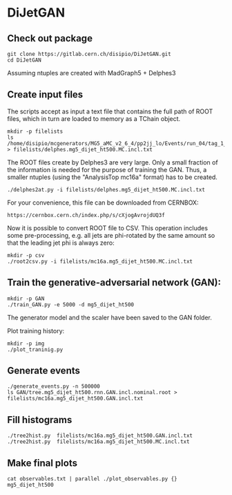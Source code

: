 # DiJetGAN

## Check out package

```
git clone https://gitlab.cern.ch/disipio/DiJetGAN.git
cd DiJetGAN
```

Assuming ntuples are created with MadGraph5 + Delphes3

## Create input files
The scripts accept as input a text file that contains the full path of ROOT files, which in turn are loaded to memory as a TChain object. 

```
mkdir -p filelists
ls /home/disipio/mcgenerators/MG5_aMC_v2_6_4/pp2jj_lo/Events/run_04/tag_1_delphes_events.root > filelists/delphes.mg5_dijet_ht500.MC.incl.txt
```

The ROOT files create by Delphes3 are very large. Only a small fraction of the information is needed for the purpose of training the GAN. 
Thus, a smaller ntuples (using the "AnalysisTop mc16a" format) has to be created.

```
./delphes2at.py -i filelists/delphes.mg5_dijet_ht500.MC.incl.txt 
```

For your convenience, this file can be downloaded from CERNBOX:
```
https://cernbox.cern.ch/index.php/s/cXjogAvrojdUQ3f
```

Now it is possible to convert ROOT file to CSV. This operation includes some pre-processing, e.g. all jets are phi-rotated by the same amount
so that the leading jet phi is always zero:

```
mkdir -p csv
./root2csv.py -i filelists/mc16a.mg5_dijet_ht500.MC.incl.txt
```

## Train the generative-adversarial network (GAN): 

```
mkdir -p GAN
./train_GAN.py -e 5000 -d mg5_dijet_ht500
```
The generator model and the scaler have been saved to the GAN folder.

Plot training history:
```
mkdir -p img
./plot_traninig.py
```

## Generate events

```
./generate_events.py -n 500000
ls GAN/tree.mg5_dijet_ht500.rnn.GAN.incl.nominal.root > filelists/mc16a.mg5_dijet_ht500.GAN.incl.txt
```

## Fill histograms

```
./tree2hist.py  filelists/mc16a.mg5_dijet_ht500.GAN.incl.txt 
./tree2hist.py  filelists/mc16a.mg5_dijet_ht500.MC.incl.txt 
```

## Make final plots

```
cat observables.txt | parallel ./plot_observables.py {} mg5_dijet_ht500
```
